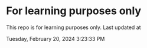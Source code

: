 # For learning purposes only
This repo is for learning purposes only.
Last updated at

Tuesday, February 20, 2024 3:23:33 PM

